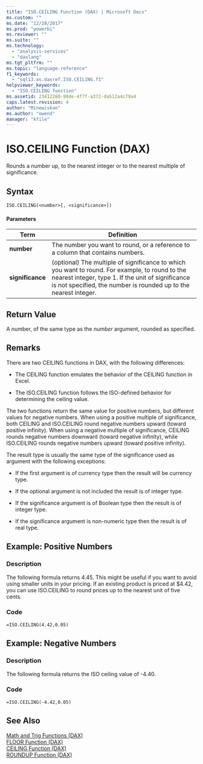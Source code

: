 ```yaml
---
title: "ISO.CEILING Function (DAX) | Microsoft Docs"
ms.custom: ""
ms.date: "12/28/2017"
ms.prod: "powerbi"
ms.reviewer: ""
ms.suite: ""
ms.technology: 
  - "analysis-services"
  - "daxlang"
ms.tgt_pltfrm: ""
ms.topic: "language-reference"
f1_keywords: 
  - "sql13.as.daxref.ISO.CEILING.f1"
helpviewer_keywords: 
  - "ISO.CEILING function"
ms.assetid: 23412260-90de-4f7f-a372-da512a4c79a4
caps.latest.revision: 4
author: "Minewiskan"
ms.author: "owend"
manager: "kfile"
---
```

# ISO.CEILING Function (DAX)
Rounds a number up, to the nearest integer or to the nearest multiple of significance.  
  
## Syntax  
  
```  
ISO.CEILING(<number>[, <significance>])  
```  
  
#### Parameters  
  
|Term|Definition|  
|--------|--------------|  
|**number**|The number you want to round, or a reference to a column that contains numbers.|  
|**significance**|(optional) The multiple of significance to which you want to round. For example, to round to the nearest integer, type 1. If the unit of significance is not specified, the number is rounded up to the nearest integer.|  
  
## Return Value  
A number, of the same type as the *number* argument, rounded as specified.  
  
## Remarks  
There are two CEILING functions in DAX, with the following differences:  
  
-   The CEILING function emulates the behavior of the CEILING function in Excel.  
  
-   The ISO.CEILING function follows the ISO-defined behavior for determining the ceiling value.  
  
The two functions return the same value for positive numbers, but different values for negative numbers. When using a positive multiple of significance, both CEILING and ISO.CEILING round negative numbers upward (toward positive infinity). When using a negative multiple of significance, CEILING rounds negative numbers downward (toward negative infinity), while ISO.CEILING rounds negative numbers upward (toward positive infinity).  
  
The result type is usually the same type of the significance used as argument with the following exceptions:  
  
-   If the first argument is of currency type then the result will be currency type.  
  
-   If the optional argument is not included the result is of integer type.  
  
-   If the significance argument is of Boolean type then the result is of integer type.  
  
-   If the significance argument is non-numeric type then the result is of real type.  
  
## Example: Positive Numbers  
  
### Description  
The following formula returns 4.45. This might be useful if you want to avoid using smaller units in your pricing. If an existing product is priced at $4.42, you can use ISO.CEILING to round prices up to the nearest unit of five cents.  
  
### Code  
  
```  
=ISO.CEILING(4.42,0.05)  
```  
  
## Example: Negative Numbers  
  
### Description  
The following formula returns the ISO ceiling value of -4.40.  
  
### Code  
  
```  
=ISO.CEILING(-4.42,0.05)  
```  
  
## See Also  
[Math and Trig Functions &#40;DAX&#41;](math-and-trig-functions-dax.md)  
[FLOOR Function &#40;DAX&#41;](floor-function-dax.md)  
[CEILING Function &#40;DAX&#41;](ceiling-function-dax.md)  
[ROUNDUP Function &#40;DAX&#41;](roundup-function-dax.md)  
  
